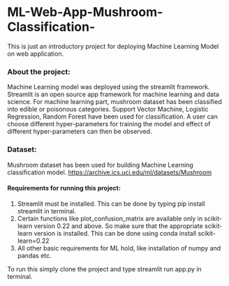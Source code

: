 # ML-Web-App-Mushroom-Classification-
This is just an introductory project for deploying Machine Learning Model on web application. 

### About the project:
 Machine Learning model was deployed using the streamlit framework. Streamlit is an open source app framework for machine learning and data science. For machine learning part, mushroom dataset has been classified into edible or poisonous categories. 
Support Vector Machine, Logistic Regression, Random Forest have been used for classification.
A user can choose different hyper-parameters for training the model and effect of different hyper-parameters can then be observed. 


### Dataset:
Mushroom dataset has been used for building Machine Learning classification model.
https://archive.ics.uci.edu/ml/datasets/Mushroom

#### Requirements for running this project:
1. Streamlit must be installed. This can be done by typing pip install streamlit in terminal.
2. Certain functions like plot_confusion_matrix are available only in scikit-learn version 0.22 and above. So make sure that the appropriate scikit-learn version is installed. This can be done using conda install scikit-learn=0.22
3. All other basic requirements for ML hold, like installation of numpy and pandas etc.

To run this simply clone the project and type streamlit run app.py in terminal. 
